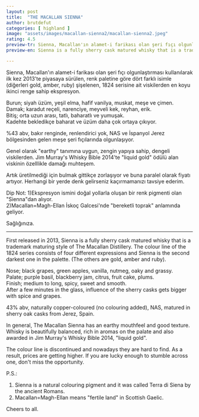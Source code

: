 ```yaml
---
layout: post
title:  "THE MACALLAN SIENNA"
author: brutdefut
categories: [ highland ]
image: "assets/images/macallan-sienna2/macallan-sienna2.jpeg"
rating: 4.5
preview-tr: Sienna, Macallan'ın alamet-i farikası olan şeri fıçı olgunlaştırması kullanılarak piyasaya sürülen viskilerden en koyu ikinci renge sahip ekspresyon.    
preview-en: Sienna is a fully sherry cask matured whisky that is a trademark maturing style for Macallan Distillery.  

---
```


Sienna, Macallan'ın alamet-i farikası olan şeri fıçı olgunlaştırması kullanılarak ilk kez 2013'te piyasaya sürülen, renk paletine göre dört farklı isimle (diğerleri gold, amber, ruby) şişelenen, 1824 serisine ait viskilerden en koyu ikinci renge sahip ekspresyon.  

Burun; siyah üzüm, yeşil elma, hafif vanilya, muskat, meşe ve çimen.  
Damak; karadut reçeli, narenciye, meyveli kek, reyhan, erik.  
Bitiş; orta uzun arası, tatlı, baharatlı ve yumuşak.  
Kadehte bekledikçe baharat ve üzüm daha çok ortaya çıkıyor.  

%43 abv, bakır renginde, renlendirici yok, NAS ve İspanyol Jerez bölgesinden gelen meşe şeri fıçılarında olgunlaşıyor.  

Genel olarak "earthy" tanımına uygun, zengin yapıya sahip, dengeli viskilerden. Jim Murray's Whisky Bible 2014'te "liquid gold" ödülü alan viskinin özelllikle damağı muhteşem.  

Artık üretilmediği için bulmak gittikçe zorlaşıyor ve buna paralel olarak fiyatı artıyor. Herhangi bir yerde denk gelirseniz kaçırmamanızı tavsiye ederim.  

Dip Not: 
1)Ekspresyon ismini doğal yollarla oluşan bir renk pigmenti olan "Sienna"dan alıyor.  
2)Macallan=Magh-Ellan İskoç Galcesi'nde "bereketli toprak" anlamında geliyor.  

Sağlığınıza. 
 
-----------------------------------------------

<p id="english"></p>

First released in 2013, Sienna is a fully sherry cask matured whisky that is a trademark maturing style of The Macallan Distillery. The colour line of the 1824 series consists of four different expressions and Sienna is the second darkest one in the palette. (The others are gold, amber and ruby).  

Nose; black grapes, green apples, vanilla, nutmeg, oaky and grassy.  
Palate; purple basil, blackberry jam, citrus, fruit cake, plums.  
Finish; medium to long, spicy, sweet and smooth.  
After a few minutes in the glass, influence of the sherry casks gets bigger with spice and grapes.  

43% abv, naturally copper-coloured (no colouring added), NAS, matured in sherry oak casks from Jerez, Spain.  

In general, The Macallan Sienna has an earthy mouthfeel and good texture. Whisky is beautifully balanced, rich in aromas on the palate and also awarded in Jim Murray's Whisky Bible 2014, "liquid gold".  

The colour line is discontinued and nowadays they are hard to find. As a result, prices are getting higher. If you are lucky enough to stumble across one, don't miss the opportunity.  

P.S.: 
1) Sienna is a natural colouring pigment and it was called Terra di Siena by the ancient Romans.  
2) Macallan=Magh-Ellan means "fertile land" in Scottish Gaelic.  

Cheers to all.    
  
